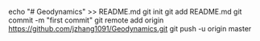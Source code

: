 echo "# Geodynamics" >> README.md
git init
git add README.md
git commit -m "first commit"
git remote add origin https://github.com/jzhang1091/Geodynamics.git
git push -u origin master
